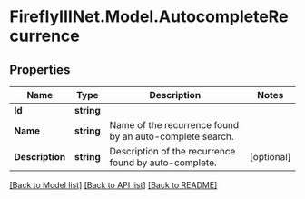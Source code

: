 # FireflyIIINet.Model.AutocompleteRecurrence

## Properties

Name | Type | Description | Notes
------------ | ------------- | ------------- | -------------
**Id** | **string** |  | 
**Name** | **string** | Name of the recurrence found by an auto-complete search. | 
**Description** | **string** | Description of the recurrence found by auto-complete. | [optional] 

[[Back to Model list]](../README.md#documentation-for-models) [[Back to API list]](../README.md#documentation-for-api-endpoints) [[Back to README]](../README.md)

